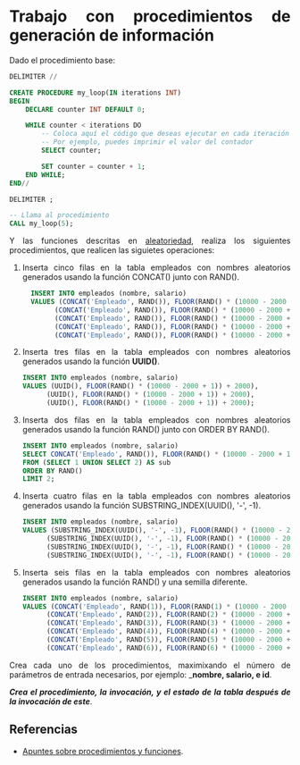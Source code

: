 <div align="justify">

# Trabajo con procedimientos de generación de información

Dado el procedimiento base:

```sql
DELIMITER //

CREATE PROCEDURE my_loop(IN iterations INT)
BEGIN
    DECLARE counter INT DEFAULT 0;

    WHILE counter < iterations DO
        -- Coloca aquí el código que deseas ejecutar en cada iteración del bucle
        -- Por ejemplo, puedes imprimir el valor del contador
        SELECT counter;

        SET counter = counter + 1;
    END WHILE;
END//

DELIMITER ;

-- Llama al procedimiento 
CALL my_loop(5);
```

Y las funciones descritas en [aleatoriedad](../../aleatoriedad.md), realiza los siguientes procedimientos, que realicen las siguietes operaciones:

  1. Inserta cinco filas en la tabla empleados con nombres aleatorios generados usando la función CONCAT() junto con RAND().

      ```sql
        INSERT INTO empleados (nombre, salario)
        VALUES (CONCAT('Empleado', RAND()), FLOOR(RAND() * (10000 - 2000 + 1)) + 2000),
              (CONCAT('Empleado', RAND()), FLOOR(RAND() * (10000 - 2000 + 1)) + 2000),
              (CONCAT('Empleado', RAND()), FLOOR(RAND() * (10000 - 2000 + 1)) + 2000),
              (CONCAT('Empleado', RAND()), FLOOR(RAND() * (10000 - 2000 + 1)) + 2000),
              (CONCAT('Empleado', RAND()), FLOOR(RAND() * (10000 - 2000 + 1)) + 2000);
      ```

 2. Inserta tres filas en la tabla empleados con nombres aleatorios generados usando la función __UUID()__.

    ```sql
    INSERT INTO empleados (nombre, salario)
    VALUES (UUID(), FLOOR(RAND() * (10000 - 2000 + 1)) + 2000),
          (UUID(), FLOOR(RAND() * (10000 - 2000 + 1)) + 2000),
          (UUID(), FLOOR(RAND() * (10000 - 2000 + 1)) + 2000);
      ```

  3. Inserta dos filas en la tabla empleados con nombres aleatorios generados usando la función RAND() junto con ORDER BY RAND().

      ```sql
      INSERT INTO empleados (nombre, salario)
      SELECT CONCAT('Empleado', RAND()), FLOOR(RAND() * (10000 - 2000 + 1)) + 2000
      FROM (SELECT 1 UNION SELECT 2) AS sub
      ORDER BY RAND()
      LIMIT 2;
      ```

 4. Inserta cuatro filas en la tabla empleados con nombres aleatorios generados usando la función SUBSTRING_INDEX(UUID(), '-', -1).

    ```sql
    INSERT INTO empleados (nombre, salario)
    VALUES (SUBSTRING_INDEX(UUID(), '-', -1), FLOOR(RAND() * (10000 - 2000 + 1)) + 2000),
          (SUBSTRING_INDEX(UUID(), '-', -1), FLOOR(RAND() * (10000 - 2000 + 1)) + 2000),
          (SUBSTRING_INDEX(UUID(), '-', -1), FLOOR(RAND() * (10000 - 2000 + 1)) + 2000),
          (SUBSTRING_INDEX(UUID(), '-', -1), FLOOR(RAND() * (10000 - 2000 + 1)) + 2000);
    ```
 
 5. Inserta seis filas en la tabla empleados con nombres aleatorios generados usando la función RAND() y una semilla diferente.

    ```sql
    INSERT INTO empleados (nombre, salario)
    VALUES (CONCAT('Empleado', RAND(1)), FLOOR(RAND(1) * (10000 - 2000 + 1)) + 2000),
          (CONCAT('Empleado', RAND(2)), FLOOR(RAND(2) * (10000 - 2000 + 1)) + 2000),
          (CONCAT('Empleado', RAND(3)), FLOOR(RAND(3) * (10000 - 2000 + 1)) + 2000),
          (CONCAT('Empleado', RAND(4)), FLOOR(RAND(4) * (10000 - 2000 + 1)) + 2000),
          (CONCAT('Empleado', RAND(5)), FLOOR(RAND(5) * (10000 - 2000 + 1)) + 2000),
          (CONCAT('Empleado', RAND(6)), FLOOR(RAND(6) * (10000 - 2000 + 1)) + 2000);
    ```

Crea cada uno de los procedimientos, maximixando el número de parámetros de entrada necesarios, por ejemplo: ___nombre, salario, e id__.

___Crea el procedimiento, la invocación, y el estado de la tabla después de la invocación de este___.

## Referencias

- [Apuntes sobre procedimientos y funciones](../../procedimientos.md).

</div>
